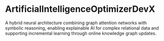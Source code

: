 # ArtificialIntelligenceOptimizerDevX
A hybrid neural architecture combining graph attention networks with symbolic reasoning, enabling explainable AI for complex relational data and supporting incremental learning through online knowledge graph updates.
